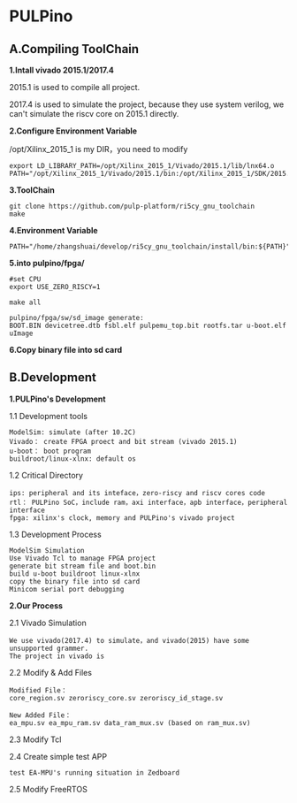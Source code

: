 
PULPino
====

A.Compiling ToolChain
--

**1.Intall vivado 2015.1/2017.4**

2015.1 is used to compile all project.

2017.4 is used to simulate the project, because they use system verilog, we
can't simulate the riscv core on 2015.1 directly.

**2.Configure Environment Variable**

/opt/Xilinx_2015_1 is my DIR，you need to modify

	export LD_LIBRARY_PATH=/opt/Xilinx_2015_1/Vivado/2015.1/lib/lnx64.o
	PATH="/opt/Xilinx_2015_1/Vivado/2015.1/bin:/opt/Xilinx_2015_1/SDK/2015.1/bin:/opt/Xilinx_2015_1/SDK/2015.1/gnu/microblaze/lin/bin:/opt/Xilinx_2015_1/SDK/2015.1/gnu/arm/lin/bin:/opt/Xilinx_2015_1/SDK/2015.1/gnu/microblaze/linux_toolchain/lin64_be/bin:/opt/Xilinx_2015_1/SDK/2015.1/gnu/microblaze/linux_toolchain/lin64_le/bin:/opt/Xilinx_2015_1/DocNav:${PATH}"

**3.ToolChain**

	git clone https://github.com/pulp-platform/ri5cy_gnu_toolchain
	make

**4.Environment Variable**

	PATH="/home/zhangshuai/develop/ri5cy_gnu_toolchain/install/bin:${PATH}"

**5.into pulpino/fpga/**

	#set CPU
	export USE_ZERO_RISCY=1

	make all

	pulpino/fpga/sw/sd_image generate:
	BOOT.BIN devicetree.dtb fsbl.elf pulpemu_top.bit rootfs.tar u-boot.elf uImage

**6.Copy binary file into sd card**

B.Development
----

**1.PULPino's Development**

1.1 Development tools

	ModelSim: simulate (after 10.2C)
	Vivado： create FPGA proect and bit stream (vivado 2015.1)
	u-boot： boot program
	buildroot/linux-xlnx: default os

1.2 Critical Directory

	ips: peripheral and its inteface，zero-riscy and riscv cores code
	rtl： PULPino SoC，include ram，axi interface，apb interface，peripheral interface
	fpga: xilinx's clock, memory and PULPino's vivado project

1.3 Development Process

	ModelSim Simulation
	Use Vivado Tcl to manage FPGA project
	generate bit stream file and boot.bin
	build u-boot buildroot linux-xlnx
	copy the binary file into sd card
	Minicom serial port debugging

**2.Our Process**

2.1 Vivado Simulation

	We use vivado(2017.4) to simulate，and vivado(2015) have some unsupported grammer.
	The project in vivado is

2.2 Modify & Add Files

	Modified File：
	core_region.sv zeroriscy_core.sv zeroriscy_id_stage.sv

	New Added File：
	ea_mpu.sv ea_mpu_ram.sv data_ram_mux.sv (based on ram_mux.sv)

2.3 Modify Tcl

2.4 Create simple test APP

	test EA-MPU's running situation in Zedboard

2.5 Modify FreeRTOS
